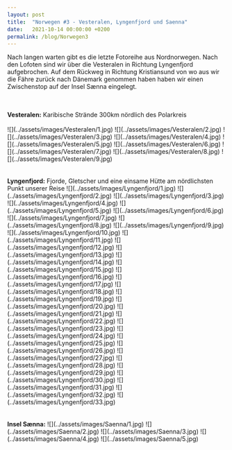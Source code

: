 ```yaml
---
layout: post
title:  "Norwegen #3 - Vesteralen, Lyngenfjord und Saenna"
date:   2021-10-14 00:00:00 +0200
permalink: /blog/Norwegen3
---
```

Nach langen warten gibt es die letzte Fotoreihe aus Nordnorwegen.
Nach den Lofoten sind wir über die Vesteralen in Richtung Lyngenfjord aufgebrochen.
Auf dem Rückweg in Richtung Kristiansund von wo aus wir die Fähre zurück nach Dänemark genommen haben haben wir einen Zwischenstop auf der Insel Sænna eingelegt.

<br>
<br>
<strong>Vesteralen:</strong>
Karibische Strände 300km nördlich des Polarkreis
<br>
<br>
![](../assets/images/Vesteralen/1.jpg)
![](../assets/images/Vesteralen/2.jpg)
![](../assets/images/Vesteralen/3.jpg)
![](../assets/images/Vesteralen/4.jpg)
![](../assets/images/Vesteralen/5.jpg)
![](../assets/images/Vesteralen/6.jpg)
![](../assets/images/Vesteralen/7.jpg)
![](../assets/images/Vesteralen/8.jpg)
![](../assets/images/Vesteralen/9.jpg)
<br>
<br>
<br>
<strong>Lyngenfjord:</strong>
Fjorde, Gletscher und eine einsame Hütte am nördlichsten Punkt unserer Reise
![](../assets/images/Lyngenfjord/1.jpg)
![](../assets/images/Lyngenfjord/2.jpg)
![](../assets/images/Lyngenfjord/3.jpg)
![](../assets/images/Lyngenfjord/4.jpg)
![](../assets/images/Lyngenfjord/5.jpg)
![](../assets/images/Lyngenfjord/6.jpg)
![](../assets/images/Lyngenfjord/7.jpg)
![](../assets/images/Lyngenfjord/8.jpg)
![](../assets/images/Lyngenfjord/9.jpg)
![](../assets/images/Lyngenfjord/10.jpg)
![](../assets/images/Lyngenfjord/11.jpg)
![](../assets/images/Lyngenfjord/12.jpg)
![](../assets/images/Lyngenfjord/13.jpg)
![](../assets/images/Lyngenfjord/14.jpg)
![](../assets/images/Lyngenfjord/15.jpg)
![](../assets/images/Lyngenfjord/16.jpg)
![](../assets/images/Lyngenfjord/17.jpg)
![](../assets/images/Lyngenfjord/18.jpg)
![](../assets/images/Lyngenfjord/19.jpg)
![](../assets/images/Lyngenfjord/20.jpg)
![](../assets/images/Lyngenfjord/21.jpg)
![](../assets/images/Lyngenfjord/22.jpg)
![](../assets/images/Lyngenfjord/23.jpg)
![](../assets/images/Lyngenfjord/24.jpg)
![](../assets/images/Lyngenfjord/25.jpg)
![](../assets/images/Lyngenfjord/26.jpg)
![](../assets/images/Lyngenfjord/27.jpg)
![](../assets/images/Lyngenfjord/28.jpg)
![](../assets/images/Lyngenfjord/29.jpg)
![](../assets/images/Lyngenfjord/30.jpg)
![](../assets/images/Lyngenfjord/31.jpg)
![](../assets/images/Lyngenfjord/32.jpg)
![](../assets/images/Lyngenfjord/33.jpg)
<br>
<br>
<br>
<strong>Insel Sænna:</strong>
![](../assets/images/Saenna/1.jpg)
![](../assets/images/Saenna/2.jpg)
![](../assets/images/Saenna/3.jpg)
![](../assets/images/Saenna/4.jpg)
![](../assets/images/Saenna/5.jpg)
